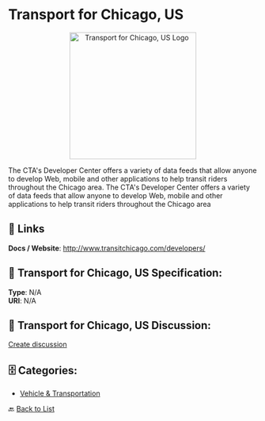# Transport for Chicago, US
<p align="center">
    <img width="256" src="https://raw.githubusercontent.com/apis-list/apis-list/main/apis/transport-for-chicago-us/logo_256x256.png" alt="Transport for Chicago, US Logo"/>
</p>

The CTA's Developer Center offers a variety of data feeds that allow anyone to develop Web, mobile and other applications to help transit riders throughout the Chicago area.  The CTA's Developer Center offers a variety of data feeds that allow anyone to develop Web, mobile and other applications to help transit riders throughout the Chicago area

##  🔗 Links
**Docs / Website**: http://www.transitchicago.com/developers/

## 🧬 Transport for Chicago, US Specification:
**Type**: N/A  
**URI**: N/A

## 💬 Transport for Chicago, US Discussion:
[Create discussion](https://github.com/apis-list/apis-list/discussions/new)

## 🗄️ Categories:
- [Vehicle & Transportation](https://github.com/apis-list/apis-list#vehicle--transportation-)




🔙 [Back to List](https://github.com/apis-list/apis-list)
